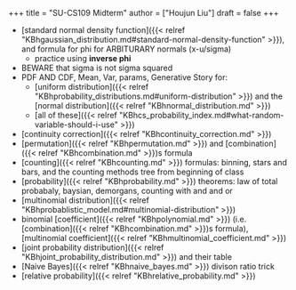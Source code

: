 +++
title = "SU-CS109 Midterm"
author = ["Houjun Liu"]
draft = false
+++

-   [standard normal density function]({{< relref "KBhgaussian_distribution.md#standard-normal-density-function" >}}), and formula for phi for ARBITURARY normals (x-u/sigma)
    -   practice using **inverse phi**
-   BEWARE that sigma is not sigma squared
-   PDF AND CDF, Mean, Var, params, Generative Story for:
    -   [uniform distribution]({{< relref "KBhprobability_distributions.md#uniform-distribution" >}}) and the [normal distribution]({{< relref "KBhnormal_distribution.md" >}})
    -   [all of these]({{< relref "KBhcs_probability_index.md#what-random-variable-should-i-use" >}})
-   [continuity correction]({{< relref "KBhcontinuity_correction.md" >}})
-   [permutation]({{< relref "KBhpermutation.md" >}}) and [combination]({{< relref "KBhcombination.md" >}})s formula
-   [counting]({{< relref "KBhcounting.md" >}}) formulas: binning, stars and bars, and the counting methods tree from beginning of class
-   [probability]({{< relref "KBhprobability.md" >}}) theorems: law of total probabaly, baysian, demorgans, counting with and and or
-   [multinomial distribution]({{< relref "KBhprobablistic_model.md#multinomial-distribution" >}})
-   binomial [coefficient]({{< relref "KBhpolynomial.md" >}}) (i.e. [combination]({{< relref "KBhcombination.md" >}})s formula), [multinomial coefficient]({{< relref "KBhmultinomial_coefficient.md" >}})
-   [joint probability distribution]({{< relref "KBhjoint_probability_distribution.md" >}}) and their table
-   [Naive Bayes]({{< relref "KBhnaive_bayes.md" >}}) divison ratio trick
-   [relative probability]({{< relref "KBhrelative_probability.md" >}})

